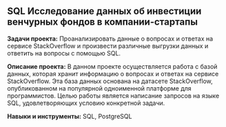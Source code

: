 ## SQL Исследование данных об инвестиции венчурных фондов в компании-стартапы
**Задачи проекта:**
Проанализировать данные о вопросах и ответах на сервисе StackOverflow и произвести различные выгрузки данных и ответить на вопросы с помощью SQL.

**Описание проекта:**
В данном проекте осуществляется работа с базой данных, которая хранит информацию о вопросах и ответах на сервисе StackOverflow. Эта база данных основана на датасете StackOverflow, опубликованном на популярной одноименной платформе для программистов. Целью работы является написание запросов на языке SQL, удовлетворяющих условию конкретной задачи.

**Навыки и инструменты:**
SQL, PostgreSQL

